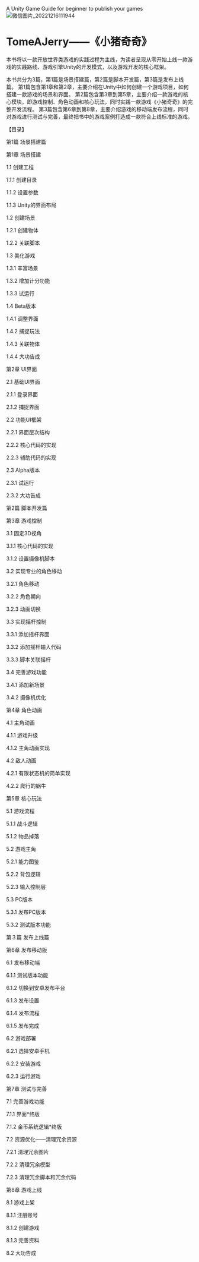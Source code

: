 
A Unity Game Guide for beginner to publish your games
![微信图片_20221216111944](https://user-images.githubusercontent.com/7145065/208021449-1f4bdbf8-1ad6-4f7a-a2e9-56319ccf88e3.jpg)

# TomeAJerry——《小猪奇奇》

本书将以一款开放世界类游戏的实践过程为主线，为读者呈现从零开始上线一款游戏的实践路线、游戏引擎Unity的开发模式，以及游戏开发的核心框架。

本书共分为3篇，第1篇是场景搭建篇，第2篇是脚本开发篇，第3篇是发布上线篇。
第1篇包含第1章和第2章，主要介绍在Unity中如何创建一个游戏项目，如何搭建一款游戏的场景和界面。
第2篇包含第3章到第5章，主要介绍一款游戏的核心模块，即游戏控制、角色动画和核心玩法，同时实践一款游戏《小猪奇奇》的完整开发流程。
第3篇包含第6章到第8章，主要介绍游戏的移动端发布流程，同时对游戏进行测试与完善，最终把书中的游戏案例打造成一款符合上线标准的游戏。

【目录】

第1篇 场景搭建篇

第1章 场景搭建

1.1 创建工程

1.1.1 创建目录

1.1.2 设置参数

1.1.3 Unity的界面布局

1.2 创建场景

1.2.1 创建物体

1.2.2 关联脚本

1.3 美化游戏

1.3.1 丰富场景

1.3.2 增加计分功能

1.3.3 试运行

1.4 Beta版本

1.4.1 调整界面

1.4.2 捕捉玩法

1.4.3 关联物体

1.4.4 大功告成

第2章 UI界面

2.1 基础UI界面

2.1.1 登录界面

2.1.2 捕捉界面

2.2 功能UI框架

2.2.1 界面层次结构

2.2.2 核心代码的实现

2.2.3 辅助代码的实现

2.3 Alpha版本

2.3.1 试运行

2.3.2 大功告成

 

第2篇 脚本开发篇

第3章 游戏控制

3.1 固定3D视角

3.1.1 核心代码的实现

3.1.2 设置摄像机脚本

3.2 实现专业的角色移动

3.2.1 角色移动

3.2.2 角色朝向

3.2.3 动画切换

3.3 实现摇杆控制

3.3.1 添加摇杆界面

3.3.2 添加摇杆输入代码

3.3.3 脚本关联摇杆

3.4 完善游戏功能

3.4.1 添加新场景

3.4.2 摄像机优化

第4章 角色动画

4.1 主角动画

4.1.1 游戏升级

4.1.2 主角动画实现

4.2 敌人动画

4.2.1 有限状态机的简单实现

4.2.2 爬行的蜗牛

第5章 核心玩法

5.1 游戏流程

5.1.1 战斗逻辑

5.1.2 物品掉落

5.2 游戏主角

5.2.1 能力图鉴

5.2.2 背包逻辑

5.2.3 输入控制层

5.3 PC版本

5.3.1 发布PC版本

5.3.2 测试版本功能

 

第３篇 发布上线篇

第6章 发布移动版

6.1 发布移动端

6.1.1 测试版本功能

6.1.2 切换到安卓发布平台

6.1.3 发布设置

6.1.4 发布流程

6.1.5 发布完成

6.2 游戏部署

6.2.1 选择安卓手机

6.2.2 安装游戏

6.2.3 运行游戏

第7章 测试与完善

7.1 完善游戏功能

7.1.1 界面*终版

7.1.2 金币系统逻辑*终版

7.2 资源优化——清理冗余资源

7.2.1 清理冗余图片

7.2.2 清理冗余模型

7.2.3 清理冗余脚本和冗余代码

第8章 游戏上线

8.1 游戏上架

8.1.1 注册账号

8.1.2 创建游戏

8.1.3 完善资料

8.2 大功告成
